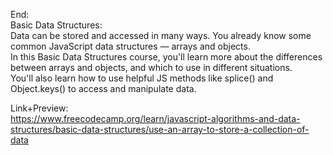 End: </br>
Basic Data Structures: </br>
Data can be stored and accessed in many ways. You already know some common JavaScript data structures — arrays and objects. </br>
In this Basic Data Structures course, you'll learn more about the differences between arrays and objects, and which to use in different situations.</br>
You'll also learn how to use helpful JS methods like splice() and Object.keys() to access and manipulate data.</br>

Link+Preview:</br>
https://www.freecodecamp.org/learn/javascript-algorithms-and-data-structures/basic-data-structures/use-an-array-to-store-a-collection-of-data
